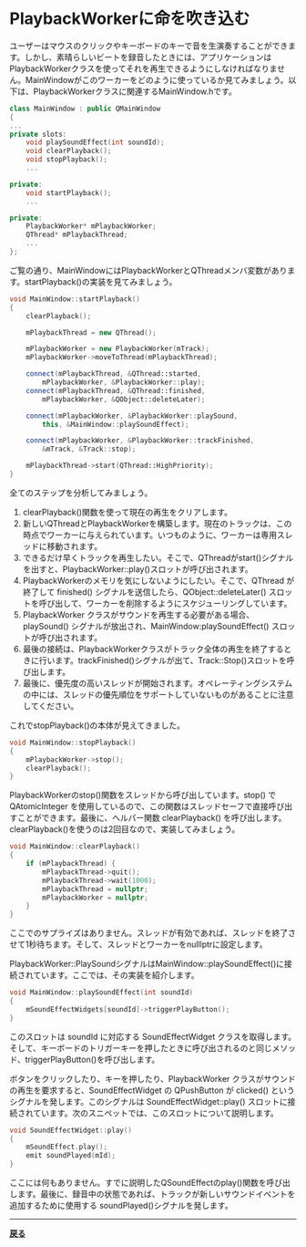 # PlaybackWorkerに命を吹き込む

ユーザーはマウスのクリックやキーボードのキーで音を生演奏することができます。しかし、素晴らしいビートを録音したときには、アプリケーションはPlaybackWorkerクラスを使ってそれを再生できるようにしなければなりません。MainWindowがこのワーカーをどのように使っているか見てみましょう。以下は、PlaybackWorkerクラスに関連するMainWindow.hです。

```C++
class MainWindow : public QMainWindow
{
...
private slots:
    void playSoundEffect(int soundId);
    void clearPlayback();
    void stopPlayback();
    ...

private:
    void startPlayback();
    ...

private:
    PlaybackWorker* mPlaybackWorker;
    QThread* mPlaybackThread;
    ...
};
```

ご覧の通り、MainWindowにはPlaybackWorkerとQThreadメンバ変数があります。startPlayback()の実装を見てみましょう。

```C++
void MainWindow::startPlayback()
{
    clearPlayback();

    mPlaybackThread = new QThread();

    mPlaybackWorker = new PlaybackWorker(mTrack);
    mPlaybackWorker->moveToThread(mPlaybackThread);

    connect(mPlaybackThread, &QThread::started,
        mPlaybackWorker, &PlaybackWorker::play);
    connect(mPlaybackThread, &QThread::finished,
        mPlaybackWorker, &QObject::deleteLater);

    connect(mPlaybackWorker, &PlaybackWorker::playSound,
        this, &MainWindow::playSoundEffect);

    connect(mPlaybackWorker, &PlaybackWorker::trackFinished,
        &mTrack, &Track::stop);

    mPlaybackThread->start(QThread::HighPriority);
}
```

全てのステップを分析してみましょう。

1. clearPlayback()関数を使って現在の再生をクリアします。
2. 新しいQThreadとPlaybackWorkerを構築します。現在のトラックは、この時点でワーカーに与えられています。いつものように、ワーカーは専用スレッドに移動されます。
3. できるだけ早くトラックを再生したい。そこで、QThreadがstart()シグナルを出すと、PlaybackWorker::play()スロットが呼び出されます。
4. PlaybackWorkerのメモリを気にしないようにしたい。そこで、QThread が終了して finished() シグナルを送信したら、QObject::deleteLater() スロットを呼び出して、ワーカーを削除するようにスケジューリングしています。
5. PlaybackWorker クラスがサウンドを再生する必要がある場合、 playSound() シグナルが放出され、MainWindow:playSoundEffect() スロットが呼び出されます。
6. 最後の接続は、PlaybackWorkerクラスがトラック全体の再生を終了するときに行います。trackFinished()シグナルが出て、Track::Stop()スロットを呼び出します。
7. 最後に、優先度の高いスレッドが開始されます。オペレーティングシステムの中には、スレッドの優先順位をサポートしていないものがあることに注意してください。

これでstopPlayback()の本体が見えてきました。

```C++
void MainWindow::stopPlayback()
{
    mPlaybackWorker->stop();
    clearPlayback();
}
```

PlaybackWorkerのstop()関数をスレッドから呼び出しています。stop() で QAtomicInteger を使用しているので、この関数はスレッドセーフで直接呼び出すことができます。最後に、ヘルパー関数 clearPlayback() を呼び出します。clearPlayback()を使うのは2回目なので、実装してみましょう。

```C++
void MainWindow::clearPlayback()
{
    if (mPlaybackThread) {
        mPlaybackThread->quit();
        mPlaybackThread->wait(1000);
        mPlaybackThread = nullptr;
        mPlaybackWorker = nullptr;
    }
}
```

ここでのサプライズはありません。スレッドが有効であれば、スレッドを終了させて1秒待ちます。そして、スレッドとワーカーをnulllptrに設定します。

PlaybackWorker::PlaySoundシグナルはMainWindow::playSoundEffect()に接続されています。ここでは、その実装を紹介します。

```C++
void MainWindow::playSoundEffect(int soundId)
{
    mSoundEffectWidgets[soundId]->triggerPlayButton();
}
```

このスロットは soundId に対応する SoundEffectWidget クラスを取得します。そして、キーボードのトリガーキーを押したときに呼び出されるのと同じメソッド、triggerPlayButton()を呼び出します。

ボタンをクリックしたり、キーを押したり、PlaybackWorker クラスがサウンドの再生を要求すると、SoundEffectWidget の QPushButton が clicked() というシグナルを発します。このシグナルは SoundEffectWidget::play() スロットに接続されています。次のスニペットでは、このスロットについて説明します。

```C++
void SoundEffectWidget::play()
{
    mSoundEffect.play();
    emit soundPlayed(mId);
}
```

ここには何もありません。すでに説明したQSoundEffectのplay()関数を呼び出します。最後に、録音中の状態であれば、トラックが新しいサウンドイベントを追加するために使用する soundPlayed()シグナルを発します。

***

**[戻る](../index.html)**
